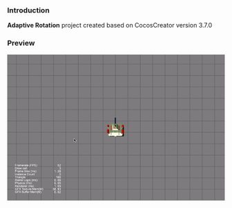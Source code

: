 ### Introduction
**Adaptive Rotation** project created based on CocosCreator version 3.7.0

### Preview
![image](../../../gif/202203/2022032201.gif)